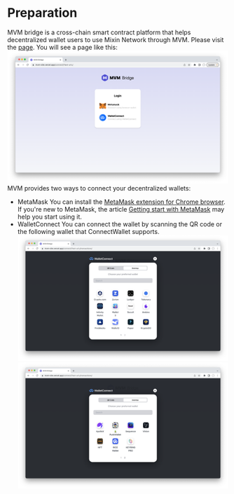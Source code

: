 # Preparation
MVM bridge is a cross-chain smart contract platform that helps decentralized wallet users to use Mixin Network through MVM.
Please visit the [page](https://mvm-site.vercel.app/). You will see a page like this:
![Homepage](./homepage.png)
MVM provides two ways to connect your decentralized wallets:
* MetaMask
You can install the [MetaMask extension for Chrome browser](https://chrome.google.com/webstore/detail/metamask/nkbihfbeogaeaoehlefnkodbefgpgknn). If you're new to MetaMask, the article [Getting start with MetaMask](https://metamask.zendesk.com/hc/en-us/articles/360015489531-Getting-started-with-MetaMask) may help you start using it.
* WalletConnect
You can connect the wallet by scanning the QR code or the following wallet that ConnectWallet supports.
![Supported wallets 1](./Connectwallet1.png)
![Supported wallets 2](./Connectwallet2.png)
